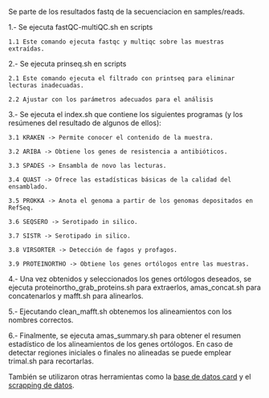 Se parte de los resultados fastq de la secuenciacion en samples/reads.

1.- Se ejecuta fastQC-multiQC.sh en scripts

    1.1 Este comando ejecuta fastqc y multiqc sobre las muestras extraídas.
    
2.- Se ejecuta prinseq.sh en scripts

    2.1 Este comando ejecuta el filtrado con printseq para eliminar lecturas inadecuadas.
    
    2.2 Ajustar con los parámetros adecuados para el análisis
    
3.- Se ejecuta el index.sh que contiene los siguientes programas (y los resúmenes del resultado de algunos de ellos):

    3.1 KRAKEN -> Permite conocer el contenido de la muestra.    
    
    3.2 ARIBA -> Obtiene los genes de resistencia a antibióticos.

    3.3 SPADES -> Ensambla de novo las lecturas.

    3.4 QUAST -> Ofrece las estadísticas básicas de la calidad del ensamblado.

    3.5 PROKKA -> Anota el genoma a partir de los genomas depositados en RefSeq.
    
    3.6 SEQSERO -> Serotipado in silico.
    
    3.7 SISTR -> Serotipado in silico.
    
    3.8 VIRSORTER -> Detección de fagos y profagos.
    
    3.9 PROTEINORTHO -> Obtiene los genes ortólogos entre las muestras.
   
 4.- Una vez obtenidos y seleccionados los genes ortólogos deseados, se ejecuta proteinortho_grab_proteins.sh para extraerlos, amas_concat.sh para concatenarlos y mafft.sh para alinearlos.
    
 5.- Ejecutando clean_mafft.sh obtenemos los alineamientos con los nombres correctos.
 
6.- Finalmente, se ejecuta amas_summary.sh para obtener el resumen estadístico de los alineamientos de los genes ortólogos. En caso de detectar regiones iniciales o finales no alineadas se puede emplear trimal.sh para recortarlas.

También se utilizaron otras herramientas como la [base de datos card](https://card.mcmaster.ca/home) y el [scrapping de datos](https://github.com/IvanPenyaHuguet/scrapping-card-resistance-database). 
